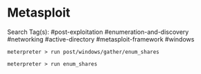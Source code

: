 # Metasploit

Search Tag(s): #post-exploitation #enumeration-and-discovery #networking #active-directory #metasploit-framework #windows

```
meterpreter > run post/windows/gather/enum_shares

meterpreter > run enum_shares
```